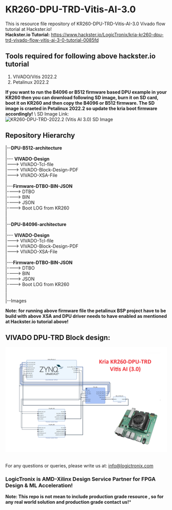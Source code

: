 # KR260-DPU-TRD-Vitis-AI-3.0
This is resource file repository of KR260-DPU-TRD-Vitis-AI-3.0 Vivado flow tutorial at Hackster.io! \
**Hackster.io Tutorial:** https://www.hackster.io/LogicTronix/kria-kr260-dpu-trd-vivado-flow-vitis-ai-3-0-tutorial-0085fd

## Tools required for following above hackster.io tutorial
1. VIVADO/Vitis 2022.2 
2. Petalinux 2022.2 

**If you want to run the B4096 or B512 firmware based DPU example in your KR260 then you can download following SD image, burn it on SD card, boot it on KR260 and then copy the B4096 or B512 firmware. The SD image is craeted in Petalinux 2022.2 so update the kria boot firmware accordingly!** \ SD Image Link: ![KR260-DPU-TRD-2022.2 (Vitis AI 3.0) SD Image](https://drive.google.com/file/d/1tRdoWkcW5G6yxVE_5qjON5FfCq9IKS6E/view?usp=sharing)


## Repository Hierarchy

|--**DPU-B512-architecture** \
| \
|--- **VIVADO-Design**\
|---> VIVADO-Tcl-file\
|---> VIVADO-Block-Design-PDF\
|---> VIVADO-XSA-File\
| \
|---**Firmware-DTBO-BIN-JSON** \
|----> DTBO \
|----> BIN \
|----> JSON \
|----> Boot LOG from KR260 \
| \
| \
|--**DPU-B4096-architecture**\
| \
|--- **VIVADO-Design** \
|---> VIVADO-Tcl-file \
|---> VIVADO-Block-Design-PDF \
|---> VIVADO-XSA-File \
| \
|---**Firmware-DTBO-BIN-JSON** \
|----> DTBO \
|----> BIN \
|----> JSON \
|----> Boot LOG from KR260 \
| \
|\
|--Images

**Note: for running above firmware file the petalinux BSP project have to be build with above XSA and DPU driver needs to have enabled as mentioned at Hackster.io tutorial above!**

## VIVADO DPU-TRD Block design:
![KR260-DPU-TRD](https://github.com/LogicTronixInc/KR260-DPU-TRD-Vitis-AI-3.0/blob/master/Images/KR260-DPU-TRD-Hackster-LogicTronix.png) 

\
For any questions or queries, please write us at: info@logictronix.com

### LogicTronix is AMD-Xilinx Design Service Partner for FPGA Design & ML Acceleration! 

**Note: This repo is not mean to include production grade resource , so for any real world solution and production grade contact us!***

